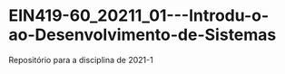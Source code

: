 # EIN419-60_20211_01---Introdu-o-ao-Desenvolvimento-de-Sistemas
Repositório para a disciplina de 2021-1
